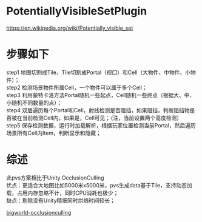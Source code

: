 # PotentiallyVisibleSetPlugin
https://en.wikipedia.org/wiki/Potentially_visible_set

# 步骤如下
step1 地图切割成Tile，Tile切割成Portal（视口）和Cell（大物件、中物件、小物件）；<br>
step2 检测场景物件所属Cell，一个物件可以属于多个Cell；<br>
step3 利用蒙特卡洛方法Portal随机一些起点，Cell随机一些终点（根据大、中、小随机不同数量的点）；<br>
step4 双层遍历每个Portal和Cell，射线检测是否阻挡，如果阻挡，判断阻挡物是否被在当前检测Cell内，如果是，Cell可见；（注，当前设置两个高度检测）<br>
step5 保存检测数据，运行时加载解析，根据玩家位置检测当前Portal，然后遍历场景所有Cell内Item，判断显示和隐藏；<br>

# 综述
此pvs方案相比于Unity OcclusionCulling <br>
优点：更适合大地图比如5000米x5000米，pvs生成data基于Tile，支持动态加载，占用内存忽略不计，同时CPU消耗也极少；<br>
缺点：剔除没有Unity精细同时烘焙时间较长；<br>

[bigworld-occlusionculling](https://nashnie.github.io/none/2018/11/01/bigworld-occlusionculling.html)<br>
